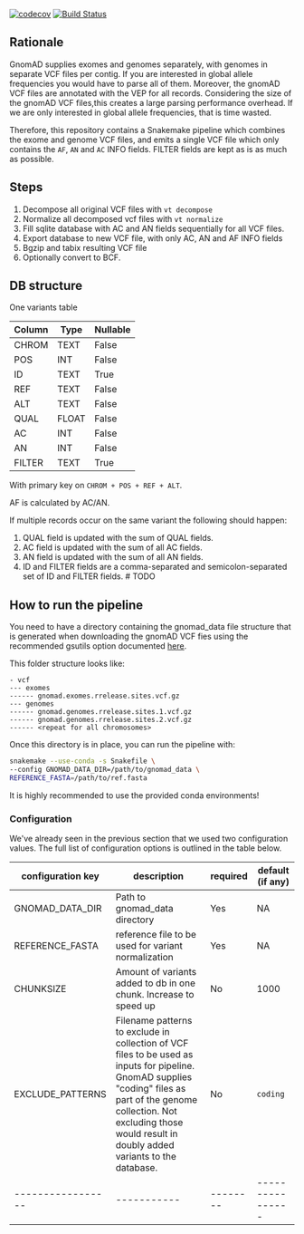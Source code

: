 [![codecov](https://codecov.io/gh/LUMC/gnomad-merge/branch/master/graph/badge.svg)](https://codecov.io/gh/LUMC/gnomad-merge) [![Build Status](https://travis-ci.org/LUMC/gnomad-merge.svg?branch=master)](https://travis-ci.org/LUMC/gnomad-merge)

## Rationale

GnomAD supplies exomes and genomes separately, with genomes in separate
VCF files per contig. If you are interested in global allele frequencies 
you would have to parse all of them. Moreover, the gnomAD VCF files are 
annotated with the VEP for all records. Considering the size of the gnomAD
VCF files,this creates a large parsing performance overhead. If we are only
interested in global allele frequencies, that is time wasted.

Therefore, this repository contains a Snakemake pipeline which combines
the exome and genome VCF files, and emits a single VCF file which only
contains the `AF`, `AN` and `AC` INFO fields. FILTER fields are kept
as is as much as possible.

## Steps

1. Decompose all original VCF files with `vt decompose`
2. Normalize all decomposed vcf files with `vt normalize`
3. Fill sqlite database with AC and AN fields sequentially for all VCF files.
4. Export database to new VCF file, with only AC, AN and AF INFO fields
5. Bgzip and tabix resulting VCF file
6. Optionally convert to BCF. 

## DB structure

One variants table

| Column | Type | Nullable |
| ------ | ---- | -------- |
| CHROM | TEXT | False |
| POS | INT | False | 
| ID | TEXT | True |
| REF | TEXT | False |
| ALT | TEXT | False | 
| QUAL | FLOAT | False | 
| AC | INT | False |
| AN | INT | False |
| FILTER | TEXT | True | 

With primary key on `CHROM + POS + REF + ALT`.

AF is calculated by AC/AN.

If multiple records occur on the same variant the following should happen:

1. QUAL field is updated with the sum of QUAL fields.
2. AC field is updated with the sum of all AC fields.
3. AN field is updated with the sum of all AN fields.
4. ID and FILTER fields are a comma-separated and semicolon-separated set of 
   ID and FILTER fields. # TODO
   
## How to run the pipeline

You need to have a directory containing the gnomad_data file structure that
is generated when downloading the gnomAD VCF fies using the recommended
gsutils option documented [here](http://gnomad.broadinstitute.org/downloads).

This folder structure looks like:

```text
- vcf
--- exomes
------ gnomad.exomes.rrelease.sites.vcf.gz
--- genomes
------ gnomad.genomes.rrelease.sites.1.vcf.gz
------ gnomad.genomes.rrelease.sites.2.vcf.gz
------ <repeat for all chromosomes>
```

Once this directory is in place, you can run the pipeline with:

```bash
snakemake --use-conda -s Snakefile \
--config GNOMAD_DATA_DIR=/path/to/gnomad_data \ 
REFERENCE_FASTA=/path/to/ref.fasta 
```

It is highly recommended to use the provided conda environments!

### Configuration

We've already seen in the previous section that we used two configuration
values. The full list of configuration options is outlined in the table below.

| configuration key | description | required | default (if any) |
| ----------------- | ----------- | -------- | ---------------- |
| GNOMAD_DATA_DIR | Path to gnomad_data directory | Yes | NA | 
| REFERENCE_FASTA | reference file to be used for variant normalization | Yes | NA |
| CHUNKSIZE | Amount of variants added to db in one chunk. Increase to speed up | No | 1000 |
| EXCLUDE_PATTERNS | Filename patterns to exclude in collection of VCF files to be used as inputs for pipeline. GnomAD supplies "coding" files as part of the genome collection. Not excluding those would result in doubly added variants to the database. | No | `coding` |
| ----------------- | ----------- | -------- | ---------------- |